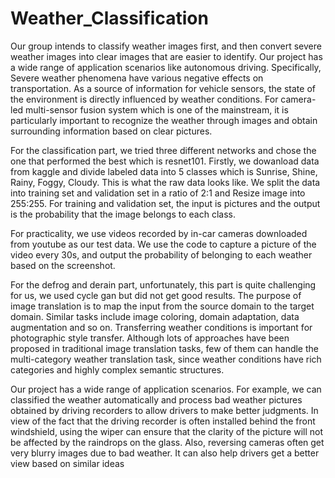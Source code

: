 # Weather_Classification

Our group intends to classify weather images first, and then convert severe weather images into clear images that are easier to identify. Our project has a wide range of application scenarios like autonomous driving. Specifically, Severe weather phenomena have various negative effects on transportation. As a source of information for vehicle sensors, the state of the environment is directly influenced by weather conditions. For camera-led multi-sensor fusion system which is one of the mainstream, it is particularly important to recognize the weather through images and obtain surrounding information based on clear pictures.

For the classification part, we tried three different networks and chose the one that performed the best which is resnet101. Firstly, we dowanload data from kaggle and divide labeled data into 5 classes which is Sunrise, Shine, Rainy, Foggy, Cloudy. This is what the raw data looks like. We split the data into training set and validation set in a ratio of 2:1 and Resize image into 255:255. For training and validation set, the input is pictures and the output is the probability that the image belongs to each class.

For practicality, we use videos recorded by in-car cameras downloaded from youtube as our test data. We use the code to capture a picture of the video every 30s, and output the probability of belonging to each weather based on the screenshot.

For the defrog and derain part, unfortunately, this part is quite challenging for us, we used cycle gan but did not get good results.
The purpose of image translation is to map the input from the source domain to the target domain. Similar tasks include image coloring, domain adaptation, data augmentation and so on. Transferring weather conditions is important for photographic style transfer. Although lots of approaches have been proposed in traditional image translation tasks, few of them can handle the multi-category weather translation task, since weather conditions have rich categories and highly complex semantic structures.

Our project has a wide range of application scenarios. For example, we can classified the weather automatically and process bad weather pictures obtained by driving recorders to allow drivers to make better judgments. In view of the fact that the driving recorder is often installed behind the front windshield, using the wiper can ensure that the clarity of the picture will not be affected by the raindrops on the glass. Also, reversing cameras often get very blurry images due to bad weather. It can also help drivers get a better view based on similar ideas
